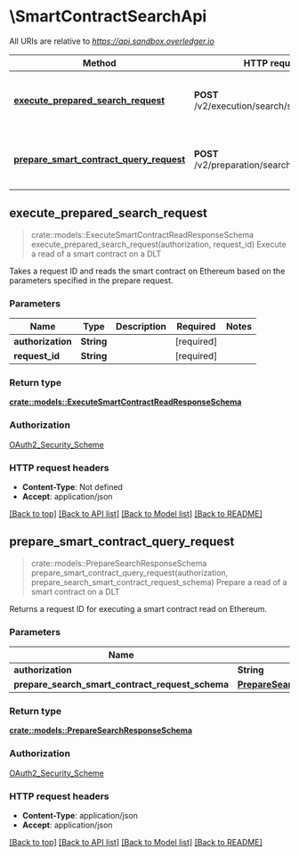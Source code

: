 # \SmartContractSearchApi

All URIs are relative to *https://api.sandbox.overledger.io*

Method | HTTP request | Description
------------- | ------------- | -------------
[**execute_prepared_search_request**](SmartContractSearchApi.md#execute_prepared_search_request) | **POST** /v2/execution/search/smartcontract | Execute a read of a smart contract on a DLT
[**prepare_smart_contract_query_request**](SmartContractSearchApi.md#prepare_smart_contract_query_request) | **POST** /v2/preparation/search/smartcontract | Prepare a read of a smart contract on a DLT



## execute_prepared_search_request

> crate::models::ExecuteSmartContractReadResponseSchema execute_prepared_search_request(authorization, request_id)
Execute a read of a smart contract on a DLT

Takes a request ID and reads the smart contract on Ethereum based on the parameters specified in the prepare request.

### Parameters


Name | Type | Description  | Required | Notes
------------- | ------------- | ------------- | ------------- | -------------
**authorization** | **String** |  | [required] |
**request_id** | **String** |  | [required] |

### Return type

[**crate::models::ExecuteSmartContractReadResponseSchema**](ExecuteSmartContractReadResponseSchema.md)

### Authorization

[OAuth2_Security_Scheme](../README.md#OAuth2_Security_Scheme)

### HTTP request headers

- **Content-Type**: Not defined
- **Accept**: application/json

[[Back to top]](#) [[Back to API list]](../README.md#documentation-for-api-endpoints) [[Back to Model list]](../README.md#documentation-for-models) [[Back to README]](../README.md)


## prepare_smart_contract_query_request

> crate::models::PrepareSearchResponseSchema prepare_smart_contract_query_request(authorization, prepare_search_smart_contract_request_schema)
Prepare a read of a smart contract on a DLT

Returns a request ID for executing a smart contract read on Ethereum.

### Parameters


Name | Type | Description  | Required | Notes
------------- | ------------- | ------------- | ------------- | -------------
**authorization** | **String** |  | [required] |
**prepare_search_smart_contract_request_schema** | [**PrepareSearchSmartContractRequestSchema**](PrepareSearchSmartContractRequestSchema.md) |  | [required] |

### Return type

[**crate::models::PrepareSearchResponseSchema**](PrepareSearchResponseSchema.md)

### Authorization

[OAuth2_Security_Scheme](../README.md#OAuth2_Security_Scheme)

### HTTP request headers

- **Content-Type**: application/json
- **Accept**: application/json

[[Back to top]](#) [[Back to API list]](../README.md#documentation-for-api-endpoints) [[Back to Model list]](../README.md#documentation-for-models) [[Back to README]](../README.md)

